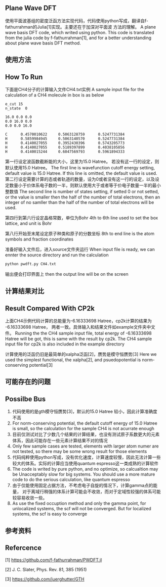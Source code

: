 

## Plane Wave DFT

使用平面波基组的密度泛函方法实现代码，代码使用python写成，翻译自f-fathurrahman的Julia[1]实现。主要还在于加深对平面波
方法的理解。
A plane wave basis DFT code, which writed using python. This code is translated from the julia code by f-fathurrahman[1], and for a better understanding about plane wave basis DFT method.

## 使用方法
## How To Run

下面是CH4分子的计算输入文件CH4.txt实例
A sample input file for the calculation of a CH4 molecule in box is as below

```
e_cut 15
n_state  0

16.0 0.0 0.0
0.0 16.0 0.0
0.0 0.0 16.0

C      0.4570010622     0.5063128759      0.5247731384 
H      0.5859984945     0.5063140570      0.5247731384 
H      0.4140027055     0.3952430396      0.5743205773 
H      0.4140027055     0.5189397899      0.4038105856 
H      0.4140015244     0.6047569793      0.5961894333 

```

第一行设定波函数截断能的大小，这里为15.0 Hatree。 若没有这一行的设定，则默认使用15.0 Hatree。
The first line is wavefunction cutoff energy setting, default value is 15.0 Hatree. If this line is omitted, the default value is used.
第二行设定需要计算的态或者轨道的数量，设为0或者没有这一行的设定，以及设定数量小于价体系电子数的一半，则默认使用大于或者等于价电子数量一半的最小整数值
The second line is number of states setting, if setted 0 or not setted, or the value is smaller then the half of the number of total electrons, then an integer of no samller than the half of the number of total electrons will be used.

第四行到第六行设定晶格常数，单位为Bohr
4th to 6th line used to set the box lattice, and unit is Bohr

第八行开始至末尾设定原子种类和原子的分数坐标
8th to end line is the atom symbols and fraction coordinates

准备好输入文件后，进入source文件夹运行
When input file is ready, we can ennter the source directory and run the calculation

```bash
python pwdft.py CH4.txt
```

输出便会打印界面上
then the output line will be on the screen 


## 计算结果对比
## Result Compared With CP2k

上面CH4示例代码计算的总能量为-6.16333698 Hatree，cp2k计算的结果为 -6.16333698 Hatree， 两者一致。具体输入和结果文件如example文件夹中文件。
Running the the CH4 sample input file, total energy of -6.16333698 Hatree will be got, this is same with the result by cp2k. The CH4 sample input file for cp2k is also included in the example directory


计算使用的泛函仍旧是最简单的xalpha泛函[2]，赝势是模守恒赝势[3]
Here we used the simplest functional, the xalpha[2], and psuedopotential is norm-conserving potential[3]

## 可能存在的问题
## Possilbe Bus

1. 代码使用的是gth模守恒赝势[3]，默认的15.0 Hatree 较小，因此计算准确度不高
1. For norm-conserving potential, the default cutoff energy of 15.0 Hatree is small, so the calculation for the sample CH4 is not acurrate enough
2. 目前仅测试对比了少数几个结果的计算结果，也没有测试原子系数更大的元素体系，因此可能存在一些元素计算结果不对的情况
2. Only few sample cases are tested, elements with larger atom numer are not tested, so there may be some wrong result for those elements
3. 代码纯粹使用python写成，没有优化速度，计算速度较慢，因此无法计算一些较大的体系。实际的计算应当使用quantum espresso这一类成熟的计算软件
3. The code is writed by pure python, and no optimize, so calcualtion may be Unacceptably slow for big systems. You should use a more mature code to do the serious calculation, like quantum espresso
4. 由于仅能使用固定占据方法，不考虑电子自旋的情况下，计算gamma点的能量， 对于离域行稍强的体系计算可能会不收敛，而对于定域性较强的体系可能较容易收敛一些。
4. As use the fixed occuption method and only the gamma point, for unlocalized systems, the scf will not be converged. But for localized systems, the scf is easy to converge

## 参考资料
## Refercence

[1]  https://github.com/f-fathurrahman/PWDFT.jl

[2]  J. C. Slater, Phys. Rev. 81, 385 (1951) 

[3]  https://github.com/juerghutter/GTH
